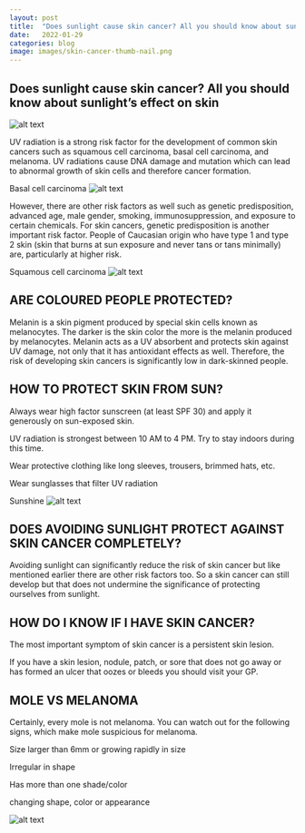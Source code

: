 ```yaml
---
layout: post
title:  "Does sunlight cause skin cancer? All you should know about sunlight’s effect on skin"
date:   2022-01-29
categories: blog
image: images/skin-cancer-thumb-nail.png
---
```




## Does sunlight cause skin cancer? All you should know about sunlight’s effect on skin

![alt text](../../../../images/skin-cancer-thumb-nail.png)

UV radiation is a strong risk factor for the development of common skin cancers such as squamous cell carcinoma, basal cell carcinoma, and melanoma. UV radiations cause DNA damage and mutation which can lead to abnormal growth of skin cells and therefore cancer formation.

 

Basal cell carcinoma
![alt text](../../../../images/e70d791c-bb9b-4d5c-a9fc-cc90a1116aca-768x402.jpeg)

However, there are other risk factors as well such as genetic predisposition, advanced age, male gender, smoking, immunosuppression, and exposure to certain chemicals. For skin cancers, genetic predisposition is another important risk factor. People of Caucasian origin who have type 1 and type 2 skin (skin that burns at sun exposure and never tans or tans minimally) are, particularly at higher risk.

Squamous cell carcinoma
![alt text](../../../../images/51efd641-a7e2-4b52-a90b-a963279029bc-768x392.jpeg)

## ARE COLOURED PEOPLE PROTECTED?

Melanin is a skin pigment produced by special skin cells known as melanocytes. The darker is the skin color the more is the melanin produced by melanocytes. Melanin acts as a UV absorbent and protects skin against UV damage, not only that it has antioxidant effects as well. Therefore, the risk of developing skin cancers is significantly low in dark-skinned people.

## HOW TO PROTECT SKIN FROM SUN?

Always wear high factor sunscreen (at least SPF 30) and apply it generously on sun-exposed skin.

UV radiation is strongest between 10 AM to 4 PM. Try to stay indoors during this time.

Wear protective clothing like long sleeves, trousers, brimmed hats, etc.

Wear sunglasses that filter UV radiation

Sunshine
![alt text](../../../../images/cd8142d6-e2bb-4ed7-abf8-b05fe8ba8507-682x1024.jpeg)

## DOES AVOIDING SUNLIGHT PROTECT AGAINST SKIN CANCER COMPLETELY?

Avoiding sunlight can significantly reduce the risk of skin cancer but like mentioned earlier there are other risk factors too. So a skin cancer can still develop but that does not undermine the significance of protecting ourselves from sunlight.

## HOW DO I KNOW IF I HAVE SKIN CANCER?

The most important symptom of skin cancer is a persistent skin lesion.

If you have a skin lesion, nodule, patch, or sore that does not go away or has formed an ulcer that oozes or bleeds you should visit your GP.

## MOLE VS MELANOMA

Certainly, every mole is not melanoma. You can watch out for the following signs, which make mole suspicious for melanoma.

Size larger than 6mm or growing rapidly in size

Irregular in shape

Has more than one shade/color

changing shape, color or appearance

![alt text](../../../../images/21416742-1f6d-48d0-b8cb-600ea61ecd30-768x353.jpeg)


